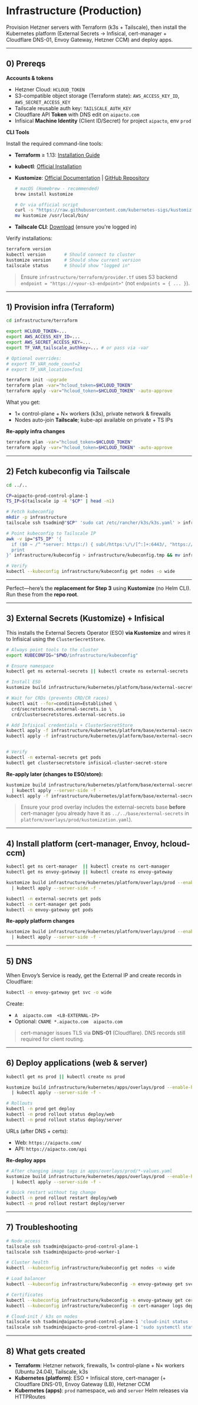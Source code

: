 # Infrastructure (Production)

Provision Hetzner servers with Terraform (k3s + Tailscale), then install the Kubernetes platform (External Secrets → Infisical, cert-manager + Cloudflare DNS-01, Envoy Gateway, Hetzner CCM) and deploy apps.

---

## 0) Prereqs

**Accounts & tokens**

- Hetzner Cloud: `HCLOUD_TOKEN`
- S3-compatible object storage (Terraform state): `AWS_ACCESS_KEY_ID`, `AWS_SECRET_ACCESS_KEY`
- Tailscale reusable auth key: `TAILSCALE_AUTH_KEY`
- Cloudflare API **Token** with DNS edit on `aipacto.com`
- Infisical **Machine Identity** (Client ID/Secret) for project `aipacto`, env `prod`

**CLI Tools**

Install the required command-line tools:

- **Terraform** ≥ 1.13: [Installation Guide](https://developer.hashicorp.com/terraform/tutorials/aws-get-started/install-cli)
- **kubectl**: [Official Installation](https://kubernetes.io/docs/tasks/tools/)
- **Kustomize**: [Official Documentation](https://kustomize.io/) | [GitHub Repository](https://github.com/kubernetes-sigs/kustomize)

  ```bash
  # macOS (Homebrew - recommended)
  brew install kustomize
  
  # Or via official script
  curl -s "https://raw.githubusercontent.com/kubernetes-sigs/kustomize/master/hack/install_kustomize.sh" | bash
  mv kustomize /usr/local/bin/
  ```

- **Tailscale CLI**: [Download](https://tailscale.com/download) (ensure you're logged in)

Verify installations:

```bash
terraform version
kubectl version       # Should connect to cluster
kustomize version     # Should show current version
tailscale status      # Should show "logged in"
```

> Ensure `infrastructure/terraform/provider.tf` uses S3 backend `endpoint = "https://<your-s3-endpoint>"` (not `endpoints = { ... }`).

---

## 1) Provision infra (Terraform)

```bash
cd infrastructure/terraform

export HCLOUD_TOKEN=...
export AWS_ACCESS_KEY_ID=...
export AWS_SECRET_ACCESS_KEY=...
export TF_VAR_tailscale_authkey=... # or pass via -var

# Optional overrides:
# export TF_VAR_node_count=2
# export TF_VAR_location=fsn1

terraform init -upgrade
terraform plan -var="hcloud_token=$HCLOUD_TOKEN"
terraform apply -var="hcloud_token=$HCLOUD_TOKEN" -auto-approve
```

What you get:

- 1× control-plane + N× workers (k3s), private network & firewalls
- Nodes auto-join **Tailscale**; kube-api available on private + TS IPs

**Re-apply infra changes**

```bash
terraform plan -var="hcloud_token=$HCLOUD_TOKEN"
terraform apply -var="hcloud_token=$HCLOUD_TOKEN" -auto-approve
```

---

## 2) Fetch kubeconfig via Tailscale

```bash
cd ../..

CP=aipacto-prod-control-plane-1
TS_IP=$(tailscale ip -4 "$CP" | head -n1)

# Fetch kubeconfig
mkdir -p infrastructure
tailscale ssh tsadmin@"$CP" 'sudo cat /etc/rancher/k3s/k3s.yaml' > infrastructure/kubeconfig

# Point kubeconfig to Tailscale IP
awk -v ip="$TS_IP" '{
  if ($0 ~ /^ *server: https:/) { sub(/https:\/\/[^:]+:6443/, "https://" ip ":6443") }
  print
}' infrastructure/kubeconfig > infrastructure/kubeconfig.tmp && mv infrastructure/kubeconfig.tmp infrastructure/kubeconfig

# Verify
kubectl --kubeconfig infrastructure/kubeconfig get nodes -o wide
```

---

Perfect—here’s the **replacement for Step 3** using **Kustomize** (no Helm CLI). Run these from the **repo root**.

---

## 3) External Secrets (Kustomize) + Infisical

This installs the External Secrets Operator (ESO) **via Kustomize** and wires it to Infisical using the `ClusterSecretStore`.

```bash
# Always point tools to the cluster
export KUBECONFIG="$PWD/infrastructure/kubeconfig"

# Ensure namespace
kubectl get ns external-secrets || kubectl create ns external-secrets

# Install ESO
kustomize build infrastructure/kubernetes/platform/base/external-secrets --enable-helm | kubectl apply --server-side --force-conflicts -f -

# Wait for CRDs (prevents CRD/CR races)
kubectl wait --for=condition=Established \
  crd/secretstores.external-secrets.io \
  crd/clustersecretstores.external-secrets.io

# Add Infisical credentials + ClusterSecretStore
kubectl apply -f infrastructure/kubernetes/platform/base/external-secrets/infisical-universal-auth.yaml
kubectl apply -f infrastructure/kubernetes/platform/base/external-secrets/clustersecretstore-infisical.yaml


# Verify
kubectl -n external-secrets get pods
kubectl get clustersecretstore infisical-cluster-secret-store
```

**Re-apply later (changes to ESO/store):**

```bash
kustomize build infrastructure/kubernetes/platform/base/external-secrets --enable-helm \
  | kubectl apply --server-side -f -
kubectl apply -f infrastructure/kubernetes/platform/base/external-secrets/infisical-universal-auth.yaml

```

> Ensure your prod overlay includes the external-secrets base **before** cert-manager (you already have it as `../../base/external-secrets` in `platform/overlays/prod/kustomization.yaml`).

---

## 4) Install platform (cert-manager, Envoy, hcloud-ccm)

```bash
kubectl get ns cert-manager  || kubectl create ns cert-manager
kubectl get ns envoy-gateway || kubectl create ns envoy-gateway

kustomize build infrastructure/kubernetes/platform/overlays/prod --enable-helm \
  | kubectl apply --server-side -f -

kubectl -n external-secrets get pods
kubectl -n cert-manager get pods
kubectl -n envoy-gateway get pods

```

**Re-apply platform changes**

```bash
kustomize build infrastructure/kubernetes/platform/overlays/prod --enable-helm \
  | kubectl apply --server-side -f -
```

---

## 5) DNS

When Envoy’s Service is ready, get the External IP and create records in Cloudflare:

```bash
kubectl -n envoy-gateway get svc -o wide
```

Create:

- `A  aipacto.com  <LB-EXTERNAL-IP>`
- Optional: `CNAME *.aipacto.com  aipacto.com`

> cert-manager issues TLS via **DNS-01** (Cloudflare). DNS records still required for client routing.

---

## 6) Deploy applications (web & server)

```bash
kubectl get ns prod || kubectl create ns prod

kustomize build infrastructure/kubernetes/apps/overlays/prod --enable-helm \
  | kubectl apply --server-side -f -

# Rollouts
kubectl -n prod get deploy
kubectl -n prod rollout status deploy/web
kubectl -n prod rollout status deploy/server
```

URLs (after DNS + certs):

- Web: `https://aipacto.com/`
- API: `https://aipacto.com/api`

**Re-deploy apps**

```bash
# After changing image tags in apps/overlays/prod/*-values.yaml
kustomize build infrastructure/kubernetes/apps/overlays/prod --enable-helm \
  | kubectl apply --server-side -f -

# Quick restart without tag change
kubectl -n prod rollout restart deploy/web
kubectl -n prod rollout restart deploy/server
```

---

## 7) Troubleshooting

```bash
# Node access
tailscale ssh tsadmin@aipacto-prod-control-plane-1
tailscale ssh tsadmin@aipacto-prod-worker-1

# Cluster health
kubectl --kubeconfig infrastructure/kubeconfig get nodes -o wide

# Load balancer
kubectl --kubeconfig infrastructure/kubeconfig -n envoy-gateway get svc

# Certificates
kubectl --kubeconfig infrastructure/kubeconfig -n envoy-gateway get certificate,order,challenge
kubectl --kubeconfig infrastructure/kubeconfig -n cert-manager logs deploy/cert-manager -f | rg -i 'dns01|challenge|aipacto'

# Cloud-init / k3s on nodes
tailscale ssh tsadmin@aipacto-prod-control-plane-1 'cloud-init status --long || true'
tailscale ssh tsadmin@aipacto-prod-control-plane-1 'sudo systemctl status k3s --no-pager || true'
```

---

## 8) What gets created

- **Terraform**: Hetzner network, firewalls, 1× control-plane + N× workers (Ubuntu 24.04), Tailscale, k3s
- **Kubernetes (platform)**: ESO + Infisical store, cert-manager (+ Cloudflare DNS-01), Envoy Gateway (LB), Hetzner CCM
- **Kubernetes (apps)**: `prod` namespace, `web` and `server` Helm releases via HTTPRoutes
